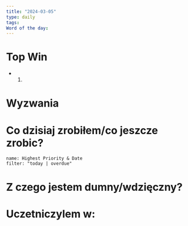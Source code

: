 ```yaml
---
title: "2024-03-05"
type: daily
tags: 
Word of the day:
---
```

# Top Win
- 1.
# Wyzwania


# Co dzisiaj zrobiłem/co jeszcze zrobic?
```todoist
name: Highest Priority & Date 
filter: "today | overdue" 
```
# Z czego jestem dumny/wdzięczny?

# Uczetniczylem w:
